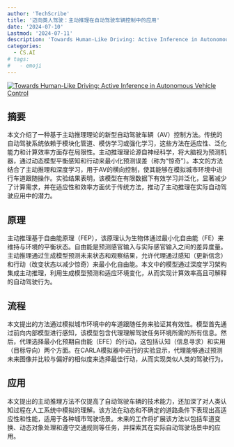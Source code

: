 ```yaml
---
author: 'TechScribe'
title: '迈向类人驾驶：主动推理在自动驾驶车辆控制中的应用'
date: '2024-07-10'
Lastmod: '2024-07-11'
description: 'Towards Human-Like Driving: Active Inference in Autonomous Vehicle Control'
categories:
  - CS.AI
# tags:
#   - emoji
---
```


[![Towards Human-Like Driving: Active Inference in Autonomous Vehicle Control](https://arxiv-research-1301205113.cos.ap-guangzhou.myqcloud.com/images/2407.07684v1.pdf_0.jpg)](https://arxiv.org/abs/2407.07684v1)

## 摘要

本文介绍了一种基于主动推理理论的新型自动驾驶车辆（AV）控制方法。传统的自动驾驶系统依赖于模块化管道、模仿学习或强化学习，这些方法在适应性、泛化能力和计算效率方面存在局限性。主动推理理论源自神经科学，将大脑视为预测机器，通过动态模型平衡感知和行动来最小化预测误差（称为“惊奇”）。本文的方法结合了主动推理和深度学习，用于AV的横向控制，使其能够在模拟城市环境中进行车道跟随操作。实验结果表明，该模型在有限数据下有效学习并泛化，显著减少了计算需求，并在适应性和效率方面优于传统方法，推动了主动推理在实际自动驾驶应用中的潜力。<!--more-->

## 原理

主动推理基于自由能原理（FEP），该原理认为生物体通过最小化自由能（FE）来维持与环境的平衡状态。自由能是预测感官输入与实际感官输入之间的差异度量。主动推理通过生成模型预测未来状态和观察结果，允许代理通过感知（更新信念）和行动（改变状态以减少惊奇）来最小化自由能。本文中的模型通过深度学习架构集成主动推理，利用生成模型预测和适应环境变化，从而实现计算效率高且可解释的自动驾驶行为。

## 流程

本文提出的方法通过模拟城市环境中的车道跟随任务来验证其有效性。模型首先通过前向内部模型进行感知，该模型包含代理理解驾驶任务环境所需的所有信息。然后，代理选择最小化预期自由能（EFE）的行动，这包括认知（信息寻求）和实用（目标导向）两个方面。在CARLA模拟器中进行的实验显示，代理能够通过预测未来图像并比较与偏好的相似度来选择最佳行动，从而实现类似人类的驾驶行为。

## 应用

本文提出的主动推理方法不仅提高了自动驾驶车辆的技术能力，还加深了对人类认知过程在人工系统中模拟的理解。该方法在动态和不确定的道路条件下表现出高适应性和性能，适用于各种城市驾驶场景。未来的工作将扩展该方法以包括车道变换、动态对象处理和遵守交通规则等任务，并探索其在实际自动驾驶场景中的应用。